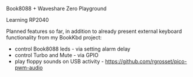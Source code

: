 Book8088 + Waveshare Zero Playground

Learning RP2040

Planned features so far, in addition to already present external keyboard functionality from my BookKbd project:
* control Book8088 leds - via setting alarm delay
* control Turbo and Mute - via GPIO
* play floppy sounds on USB activity - https://github.com/rgrosset/pico-pwm-audio
  
